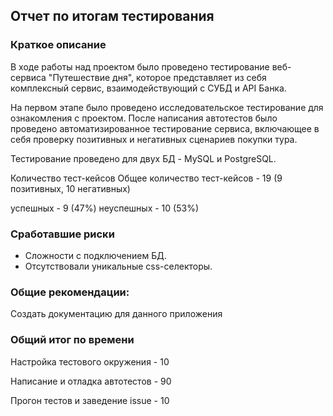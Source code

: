 ## Отчет по итогам тестирования

### Краткое описание

В ходе работы над проектом было проведено тестирование веб-сервиса "Путешествие дня", которое представляет из себя комплексный сервис, взаимодействующий с СУБД и API Банка.

На первом этапе было проведено исследовательское тестирование для ознакомления с проектом. После написания автотестов было проведено автоматизированное тестирование сервиса, включающее в себя проверку позитивных и негативных сценариев покупки тура.

Тестирование проведено для двух БД - MySQL и PostgreSQL.

Количество тест-кейсов
Общее количество тест-кейсов - 19 (9 позитивных, 10 негативных)

успешных - 9 (47%)
неуспешных - 10 (53%)

### Сработавшие риски
- Сложности с подключением БД.
- Отсутствовали уникальные css-селекторы.


### Общие рекомендации:
Создать документацию для данного приложения

### Общий итог по времени
Настройка тестового окружения - 10

Написание и отладка автотестов - 90

Прогон тестов и заведение issue - 10

